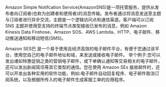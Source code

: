 Amazon Simple Notifcation Service(AmazonSNS)是一项托管服务，提供从发布者向订阅者(也称为创建者和使用者)的消息传输。发布者通过将消息发送至主题与订阅者进行异步交流，主题是一个逻辑访问点和通信渠道。客户端可以订阅 SNS 主题并使用受支持的终端节点类型接收已发布的消息，例如 Amazon Kinesis Data Firehose、Amazon SOS、AWS Lambda、HTTP、电子邮件、移动推送通知和移动短信(SMS)。

Amazon SES巴 是一个易于使用且经济高效的电子邮件平台，有便于您通过该平台，使用您自己的电子邮件地址和域，来发送或接收电子邮件。
举个例子:您可以发出诸如特惠促销之类的营销电子邮件，或下单确认通知等交易相关的电子邮件，还可以发出新闻简讯等其它类型的通信。您在使用 Amazon SEs 接收邮件时，还可以开发出各种实用的软件功能，例如:电子邮件自动回复程序、电子邮件取消订阅系统，以及根据所传入的电子邮件生成客服工单的应用程序。


